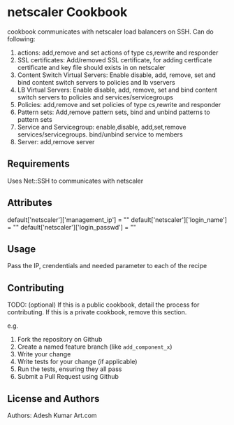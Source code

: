 netscaler Cookbook
======================
 cookbook communicates with netscaler load balancers on SSH.
 Can do following:
 1) actions: add,remove and set actions of type cs,rewrite and responder
 2) SSL certificates: Add/removed SSL certificate, for adding certficate certificate and key file should exists in on netscaler
 3) Content Switch Virtual Servers: Enable disable, add, remove, set and bind content switch servers to policies and lb vservers
 3) LB Virtual Servers: Enable disable, add, remove, set and bind content switch servers to policies and services/servicegroups
 5) Policies: add,remove and set policies of type cs,rewrite and responder
 6) Pattern sets: Add,remove pattern sets, bind and unbind patterns  to pattern sets
 7) Service and Servicegroup: enable,disable, add,set,remove services/servicegroups. bind/unbind service to members
 8) Server: add,remove server

Requirements
------------
Uses Net::SSH to communicates with netscaler

Attributes
----------
default['netscaler']['management_ip'] = ""
default['netscaler']['login_name'] = ""
default['netscaler']['login_passwd'] = ""

Usage
-----
Pass the IP, crendentials and needed parameter to each of the recipe

Contributing
------------
TODO: (optional) If this is a public cookbook, detail the process for contributing. If this is a private cookbook, remove this section.

e.g.
1. Fork the repository on Github
2. Create a named feature branch (like `add_component_x`)
3. Write your change
4. Write tests for your change (if applicable)
5. Run the tests, ensuring they all pass
6. Submit a Pull Request using Github

License and Authors
-------------------
Authors:
Adesh Kumar
Art.com

